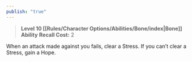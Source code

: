```yaml
---
publish: "true"
---
```

> **Level 10 [[Rules/Character Options/Abilities/Bone/index|Bone]] Ability**
> **Recall Cost:** 2

When an attack made against you fails, clear a Stress. If you can’t clear a Stress, gain a Hope.
